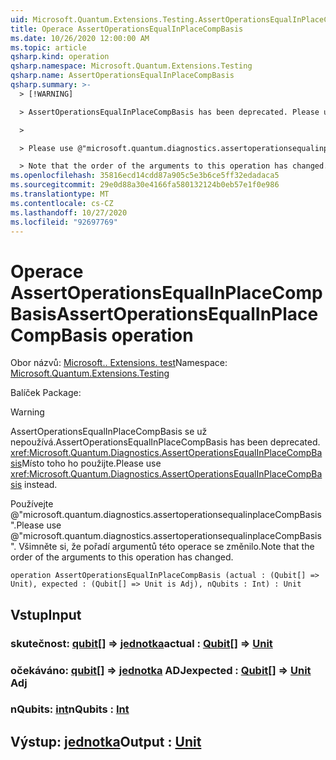 ```yaml
---
uid: Microsoft.Quantum.Extensions.Testing.AssertOperationsEqualInPlaceCompBasis
title: Operace AssertOperationsEqualInPlaceCompBasis
ms.date: 10/26/2020 12:00:00 AM
ms.topic: article
qsharp.kind: operation
qsharp.namespace: Microsoft.Quantum.Extensions.Testing
qsharp.name: AssertOperationsEqualInPlaceCompBasis
qsharp.summary: >-
  > [!WARNING]

  > AssertOperationsEqualInPlaceCompBasis has been deprecated. Please use <xref:Microsoft.Quantum.Diagnostics.AssertOperationsEqualInPlaceCompBasis> instead.

  >

  > Please use @"microsoft.quantum.diagnostics.assertoperationsequalinplaceCompBasis".

  > Note that the order of the arguments to this operation has changed.
ms.openlocfilehash: 35816ecd14cdd87a905c5e3b6ce5ff32edadaca5
ms.sourcegitcommit: 29e0d88a30e4166fa580132124b0eb57e1f0e986
ms.translationtype: MT
ms.contentlocale: cs-CZ
ms.lasthandoff: 10/27/2020
ms.locfileid: "92697769"
---
```

# <a name="assertoperationsequalinplacecompbasis-operation"></a><span data-ttu-id="c17a9-102">Operace AssertOperationsEqualInPlaceCompBasis</span><span class="sxs-lookup"><span data-stu-id="c17a9-102">AssertOperationsEqualInPlaceCompBasis operation</span></span>

<span data-ttu-id="c17a9-103">Obor názvů: [Microsoft.. Extensions. test](xref:Microsoft.Quantum.Extensions.Testing)</span><span class="sxs-lookup"><span data-stu-id="c17a9-103">Namespace: [Microsoft.Quantum.Extensions.Testing](xref:Microsoft.Quantum.Extensions.Testing)</span></span>

<span data-ttu-id="c17a9-104">Balíček [](https://nuget.org/packages/)</span><span class="sxs-lookup"><span data-stu-id="c17a9-104">Package: [](https://nuget.org/packages/)</span></span>


> [!WARNING]
> <span data-ttu-id="c17a9-105">AssertOperationsEqualInPlaceCompBasis se už nepoužívá.</span><span class="sxs-lookup"><span data-stu-id="c17a9-105">AssertOperationsEqualInPlaceCompBasis has been deprecated.</span></span> <span data-ttu-id="c17a9-106"><xref:Microsoft.Quantum.Diagnostics.AssertOperationsEqualInPlaceCompBasis>Místo toho ho použijte.</span><span class="sxs-lookup"><span data-stu-id="c17a9-106">Please use <xref:Microsoft.Quantum.Diagnostics.AssertOperationsEqualInPlaceCompBasis> instead.</span></span>
>
> <span data-ttu-id="c17a9-107">Používejte @"microsoft.quantum.diagnostics.assertoperationsequalinplaceCompBasis".</span><span class="sxs-lookup"><span data-stu-id="c17a9-107">Please use @"microsoft.quantum.diagnostics.assertoperationsequalinplaceCompBasis".</span></span>
> <span data-ttu-id="c17a9-108">Všimněte si, že pořadí argumentů této operace se změnilo.</span><span class="sxs-lookup"><span data-stu-id="c17a9-108">Note that the order of the arguments to this operation has changed.</span></span>



```qsharp
operation AssertOperationsEqualInPlaceCompBasis (actual : (Qubit[] => Unit), expected : (Qubit[] => Unit is Adj), nQubits : Int) : Unit
```


## <a name="input"></a><span data-ttu-id="c17a9-109">Vstup</span><span class="sxs-lookup"><span data-stu-id="c17a9-109">Input</span></span>

### <a name="actual--qubit--unit"></a><span data-ttu-id="c17a9-110">skutečnost: [qubit](xref:microsoft.quantum.lang-ref.qubit)[] => [jednotka](xref:microsoft.quantum.lang-ref.unit)</span><span class="sxs-lookup"><span data-stu-id="c17a9-110">actual : [Qubit](xref:microsoft.quantum.lang-ref.qubit)[] => [Unit](xref:microsoft.quantum.lang-ref.unit)</span></span> 




### <a name="expected--qubit--unit-adj"></a><span data-ttu-id="c17a9-111">očekáváno: [qubit](xref:microsoft.quantum.lang-ref.qubit)[] => [jednotka](xref:microsoft.quantum.lang-ref.unit) ADJ</span><span class="sxs-lookup"><span data-stu-id="c17a9-111">expected : [Qubit](xref:microsoft.quantum.lang-ref.qubit)[] => [Unit](xref:microsoft.quantum.lang-ref.unit) Adj</span></span>




### <a name="nqubits--int"></a><span data-ttu-id="c17a9-112">nQubits: [int](xref:microsoft.quantum.lang-ref.int)</span><span class="sxs-lookup"><span data-stu-id="c17a9-112">nQubits : [Int](xref:microsoft.quantum.lang-ref.int)</span></span>





## <a name="output--unit"></a><span data-ttu-id="c17a9-113">Výstup: [jednotka](xref:microsoft.quantum.lang-ref.unit)</span><span class="sxs-lookup"><span data-stu-id="c17a9-113">Output : [Unit](xref:microsoft.quantum.lang-ref.unit)</span></span>

